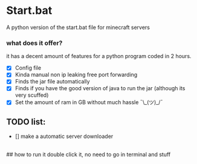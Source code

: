 # Start.bat
A python version of the start.bat file for minecraft servers

### what does it offer?
it has a decent amount of features for a python program coded in 2 hours.

- [x] Config file
- [x] Kinda manual non ip leaking free port forwarding
- [x] Finds the jar file automatically
- [x] Finds if you have the good version of java to run the jar (although its very scuffed)
- [x] Set the amount of ram in GB without much hassle ¯\\\_(ツ)_/¯

## TODO list:

- [] make a automatic server downloader

<br>
## how to run it
double click it, no need to go in terminal and stuff
